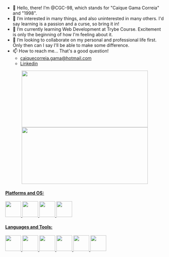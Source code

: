 - 👋 Hello, there! I’m @CGC-98, which stands for "Caíque Gama Correia" and "1998".
- 👀 I’m interested in many things, and also uninterested in many others. I'd say learning is a passion and a curse, so bring it in!
- 🌱 I’m currently learning Web Development at Trybe Course. Excitement is only the beginning of how I'm feeling about it.
- 💞️ I’m looking to collaborate on my personal and professional life first. Only then can I say I'll be able to make some difference.
- 📫 How to reach me... That's a good question!
  * caiquecorreia.gama@hotmail.com
  * [Linkedin](https://www.linkedin.com/in/caique-correia/)

<div align="center">
  <a href="https://github.com/CGC-98">
  <img height="180em" width="400em" src="https://github-readme-stats-sigma-five.vercel.app/api?username=CGC-98&show_icons=true&theme=onedark&include_all_commits=true&count_private=true"/>
  <img height="180em" width="400em" src="https://github-readme-stats-sigma-five.vercel.app/api/top-langs/?username=CGC-98&layout=compact&langs_count=7&theme=onedark"/>
</div>
<div>
 <h4>Platforms and OS:</h4>
 <img width="50em" src="https://cdn.jsdelivr.net/gh/devicons/devicon/icons/linux/linux-original.svg" />
 <img width="50em" src="https://cdn.jsdelivr.net/gh/devicons/devicon/icons/git/git-original.svg" />
 <img width="50em" src="https://cdn.jsdelivr.net/gh/devicons/devicon/icons/github/github-original.svg" />
 <img width="50em" src="https://cdn.jsdelivr.net/gh/devicons/devicon/icons/visualstudio/visualstudio-plain.svg" />
</div>
<div>
 <h4>Languages and Tools:</h4>
 <img width="50em" src="https://cdn.jsdelivr.net/gh/devicons/devicon/icons/css3/css3-original.svg" />
 <img width="50em" src="https://cdn.jsdelivr.net/gh/devicons/devicon/icons/html5/html5-original.svg" />
 <img width="50em" src="https://cdn.jsdelivr.net/gh/devicons/devicon/icons/javascript/javascript-original.svg" />
 <img width="50em" src="https://cdn.jsdelivr.net/gh/devicons/devicon/icons/react/react-original.svg" />
 <img width="50em" src="https://cdn.jsdelivr.net/gh/devicons/devicon/icons/redux/redux-original.svg" />
 <img width="50em" src="https://cdn.jsdelivr.net/gh/devicons/devicon/icons/jest/jest-plain.svg" />
</div>

